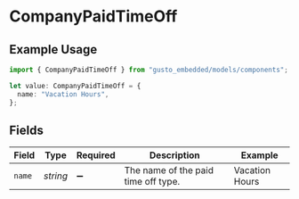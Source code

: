 # CompanyPaidTimeOff

## Example Usage

```typescript
import { CompanyPaidTimeOff } from "gusto_embedded/models/components";

let value: CompanyPaidTimeOff = {
  name: "Vacation Hours",
};
```

## Fields

| Field                               | Type                                | Required                            | Description                         | Example                             |
| ----------------------------------- | ----------------------------------- | ----------------------------------- | ----------------------------------- | ----------------------------------- |
| `name`                              | *string*                            | :heavy_minus_sign:                  | The name of the paid time off type. | Vacation Hours                      |